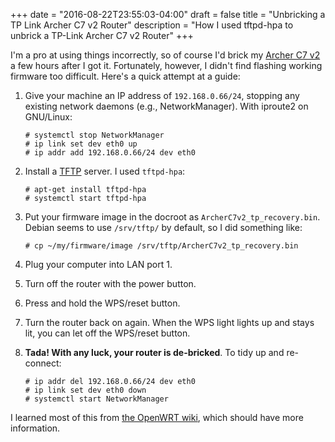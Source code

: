+++
date = "2016-08-22T23:55:03-04:00"
draft = false
title = "Unbricking a TP Link Archer C7 v2 Router"
description = "How I used tftpd-hpa to unbrick a TP-Link Archer C7 v2 Router"
+++

I'm a pro at using things incorrectly, so of course I'd brick my [Archer
C7 v2][2] a few hours after I got it. Fortunately, however, I didn't
find flashing working firmware too difficult. Here's a quick attempt at
a guide:

 1. Give your machine an IP address of `192.168.0.66/24`, stopping any
    existing network daemons (e.g., NetworkManager). With iproute2 on
    GNU/Linux:

        # systemctl stop NetworkManager
        # ip link set dev eth0 up
        # ip addr add 192.168.0.66/24 dev eth0

 2. Install a [TFTP][3] server. I used `tftpd-hpa`:

        # apt-get install tftpd-hpa
        # systemctl start tftpd-hpa

 3. Put your firmware image in the docroot as
    `ArcherC7v2_tp_recovery.bin`. Debian seems to use `/srv/tftp/` by
    default, so I did something like:

        # cp ~/my/firmware/image /srv/tftp/ArcherC7v2_tp_recovery.bin

 4. Plug your computer into LAN port 1.
 5. Turn off the router with the power button.
 6. Press and hold the WPS/reset button.
 7. Turn the router back on again. When the WPS light lights up and
    stays lit, you can let off the WPS/reset button.
 8. **Tada! With any luck, your router is de-bricked**. To tidy up and
    re-connect:

        # ip addr del 192.168.0.66/24 dev eth0
        # ip link set dev eth0 down
        # systemctl start NetworkManager

I learned most of this from [the OpenWRT wiki][1], which should have
more information.

[1]: https://wiki.openwrt.org/toh/tp-link/archer-c5-c7-wdr7500#tftp_recovery_de-bricking
[2]: https://wiki.openwrt.org/toh/tp-link/archer-c5-c7-wdr7500
[3]: https://en.wikipedia.org/wiki/Trivial_File_Transfer_Protocol
